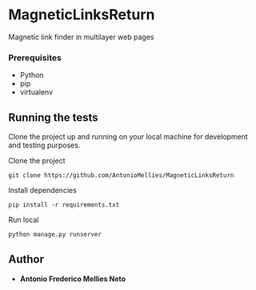 # MagneticLinksReturn

Magnetic link finder in multilayer web pages

### Prerequisites

- Python
- pip
- virtualenv

## Running the tests

Clone the project up and running on your local machine for development and testing purposes.

Clone the project
```
git clone https://github.com/AntonioMellies/MagneticLinksReturn
```

Install dependencies
```
pip install -r requirements.txt
```

Run local
```python
python manage.py runserver
```

## Author

* **Antonio Frederico Mellies Neto**
